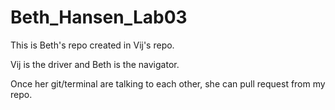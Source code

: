 # Beth_Hansen_Lab03

This is Beth's repo created in Vij's repo.

Vij is the driver and Beth is the navigator. 

Once her git/terminal are talking to each other, she can pull request from my repo. 

